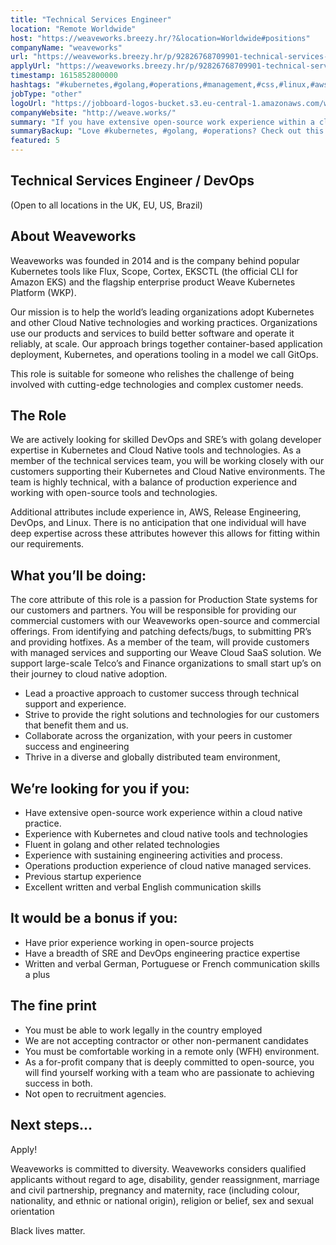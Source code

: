 ```yaml
---
title: "Technical Services Engineer"
location: "Remote Worldwide"
host: "https://weaveworks.breezy.hr/?&location=Worldwide#positions"
companyName: "weaveworks"
url: "https://weaveworks.breezy.hr/p/92826768709901-technical-services-engineer-devops-sre"
applyUrl: "https://weaveworks.breezy.hr/p/92826768709901-technical-services-engineer-devops-sre/apply"
timestamp: 1615852800000
hashtags: "#kubernetes,#golang,#operations,#management,#css,#linux,#aws,#office,#German,#French"
jobType: "other"
logoUrl: "https://jobboard-logos-bucket.s3.eu-central-1.amazonaws.com/weaveworks"
companyWebsite: "http://weave.works/"
summary: "If you have extensive open-source work experience within a cloud native practice, Weaveworks is looking for someone with your knowledge."
summaryBackup: "Love #kubernetes, #golang, #operations? Check out this job post!"
featured: 5
---
```


## Technical Services Engineer / DevOps

(Open to all locations in the UK, EU, US, Brazil)

## About Weaveworks

Weaveworks was founded in 2014 and is the company behind popular Kubernetes tools like Flux, Scope, Cortex, EKSCTL (the official CLI for Amazon EKS) and the flagship enterprise product Weave Kubernetes Platform (WKP).

Our mission is to help the world’s leading organizations adopt Kubernetes and other Cloud Native technologies and working practices. Organizations use our products and services to build better software and operate it reliably, at scale. Our approach brings together container-based application deployment, Kubernetes, and operations tooling in a model we call GitOps.

This role is suitable for someone who relishes the challenge of being involved with cutting-edge technologies and complex customer needs.

## The Role

We are actively looking for skilled DevOps and SRE’s with golang developer expertise in Kubernetes and Cloud Native tools and technologies. As a member of the technical services team, you will be working closely with our customers supporting their Kubernetes and Cloud Native environments. The team is highly technical, with a balance of production experience and working with open-source tools and technologies.

Additional attributes include experience in, AWS, Release Engineering, DevOps, and Linux. There is no anticipation that one individual will have deep expertise across these attributes however this allows for fitting within our requirements.

## What you’ll be doing:

The core attribute of this role is a passion for Production State systems for our customers and partners. You will be responsible for providing our commercial customers with our Weaveworks open-source and commercial offerings. From identifying and patching defects/bugs, to submitting PR’s and providing hotfixes. As a member of the team, will provide customers with managed services and supporting our Weave Cloud SaaS solution. We support large-scale Telco’s and Finance organizations to small start up’s on their journey to cloud native adoption.

*   Lead a proactive approach to customer success through technical support and experience.
*   Strive to provide the right solutions and technologies for our customers that benefit them and us.
*   Collaborate across the organization, with your peers in customer success and engineering
*   Thrive in a diverse and globally distributed team environment,

## We’re looking for you if you:

*   Have extensive open-source work experience within a cloud native practice.
*   Experience with Kubernetes and cloud native tools and technologies
*   Fluent in golang and other related technologies
*   Experience with sustaining engineering activities and process.
*   Operations production experience of cloud native managed services.
*   Previous startup experience
*   Excellent written and verbal English communication skills

## It would be a bonus if you:

*   Have prior experience working in open-source projects
*   Have a breadth of SRE and DevOps engineering practice expertise
*   Written and verbal German, Portuguese or French communication skills a plus

## The fine print

*   You must be able to work legally in the country employed
*   We are not accepting contractor or other non-permanent candidates
*   You must be comfortable working in a remote only (WFH) environment.
*   As a for-profit company that is deeply committed to open-source, you will find yourself working with a team who are passionate to achieving success in both.
*   Not open to recruitment agencies.

## Next steps…

Apply!

Weaveworks is committed to diversity. Weaveworks considers qualified applicants without regard to age, disability, gender reassignment, marriage and civil partnership, pregnancy and maternity, race (including colour, nationality, and ethnic or national origin), religion or belief, sex and sexual orientation

Black lives matter.
